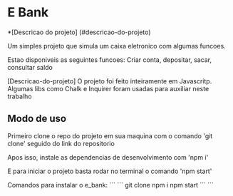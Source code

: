 <h1>E Bank</h1>



*[Descricao do projeto] (#descricao-do-projeto)
<p>Um simples projeto que simula um caixa eletronico com algumas funcoes.</p>
<p>Estao disponiveis as seguintes funcoes: Criar conta, depositar, sacar, consultar saldo</p>

[Descricao-do-projeto] O projeto foi feito inteiramente em Javascritp. Algumas libs como Chalk e Inquirer foram usadas para auxiliar neste trabalho

## Modo de uso
<p>Primeiro clone o repo do projeto em sua maquina com o comando 'git clone' seguido do link do repositorio</p>
<p>Apos isso, instale as dependencias de desenvolvimento com 'npm i'</p>
<p>E para iniciar o projeto basta rodar no terminal o comando 'npm start'</p>
Comandos para instalar o e_bank:
```
```
git clone 
npm i
npm start
```
```
